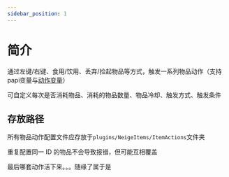 ```yaml
---
sidebar_position: 1
---
```


# 简介

通过左键/右键、食用/饮用、丢弃/捡起物品等方式，触发一系列物品动作（支持papi变量与[动作变量](物品/物品动作/动作变量.md)）


可自定义每次是否消耗物品、消耗的物品数量、物品冷却、触发方式、触发条件

## 存放路径

所有物品动作配置文件应存放于`plugins/NeigeItems/ItemActions`文件夹


重复配置同一 ID 的物品不会导致报错，但可能互相覆盖


最后哪套动作活下来。。。随缘了属于是

